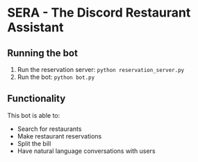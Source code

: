 # SERA - The Discord Restaurant Assistant

## Running the bot
1. Run the reservation server: `python reservation_server.py`
2. Run the bot: `python bot.py`

## Functionality
This bot is able to:
- Search for restaurants
- Make restaurant reservations
- Split the bill
- Have natural language conversations with users


